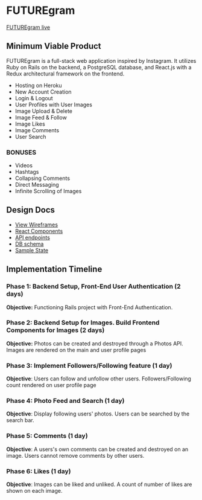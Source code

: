 # FUTUREgram

[FUTUREgram live][heroku]

[heroku]: http://www.herokuapp.com/futuregram

## Minimum Viable Product

FUTUREgram is a full-stack web application inspired by Instagram.  It utilizes Ruby on Rails on the backend, a PostgreSQL database, and React.js with a Redux architectural framework on the frontend.  

- Hosting on Heroku
- New Account Creation
- Login & Logout
- User Profiles with User Images
- Image Upload & Delete
- Image Feed & Follow
- Image Likes
- Image Comments
- User Search

### BONUSES
- Videos
- Hashtags
- Collapsing Comments
- Direct Messaging
- Infinite Scrolling of Images

## Design Docs
- [View Wireframes](/https://github.com/kingsleyliao/futuregram/tree/master/docs/wireframes)
- [React Components](component-hierarchy.md)
- [API endpoints](api-endpoints.md)
- [DB schema](schema.md)
- [Sample State](sample-state.md)

## Implementation Timeline

### Phase 1: Backend Setup, Front-End User Authentication (2 days)
**Objective:** Functioning Rails project with Front-End Authentication.

### Phase 2: Backend Setup for Images. Build Frontend Components for Images (2 days)
**Objective:** Photos can be created and destroyed through a Photos API. Images are rendered on the main and user profile pages

### Phase 3: Implement Followers/Following feature (1 day)
**Objective**: Users can follow and unfollow other users. Followers/Following count rendered on user profile page

### Phase 4: Photo Feed and Search (1 day)
**Objective**: Display following users' photos. Users can be searched by the search bar.

### Phase 5: Comments (1 day)
**Objective**: A users's own comments can be created and destroyed on an image. Users cannot remove comments by other users.

### Phase 6: Likes (1 day)
**Objective**: Images can be liked and unliked. A count of number of likes are shown on each image.
